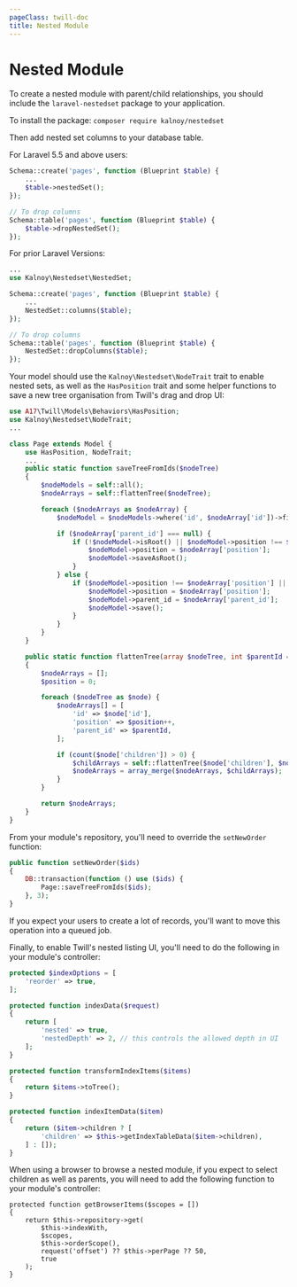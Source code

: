```yaml
---
pageClass: twill-doc
title: Nested Module
---
```


# Nested Module


To create a nested module with parent/child relationships, you should include the `laravel-nestedset` package to your application.

To install the package: `composer require kalnoy/nestedset`

Then add nested set columns to your database table.

For Laravel 5.5 and above users:

```php
Schema::create('pages', function (Blueprint $table) {
    ...
    $table->nestedSet();
});

// To drop columns
Schema::table('pages', function (Blueprint $table) {
    $table->dropNestedSet();
});
```

For prior Laravel Versions:

```php
...
use Kalnoy\Nestedset\NestedSet;

Schema::create('pages', function (Blueprint $table) {
    ...
    NestedSet::columns($table);
});

// To drop columns
Schema::table('pages', function (Blueprint $table) {
    NestedSet::dropColumns($table);
});
```

Your model should use the `Kalnoy\Nestedset\NodeTrait` trait to enable nested sets, as well as the `HasPosition` trait and some helper functions to save a new tree organisation from Twill's drag and drop UI:

```php
use A17\Twill\Models\Behaviors\HasPosition;
use Kalnoy\Nestedset\NodeTrait;
...

class Page extends Model {
    use HasPosition, NodeTrait;
    ...
    public static function saveTreeFromIds($nodeTree)
    {
        $nodeModels = self::all();
        $nodeArrays = self::flattenTree($nodeTree);

        foreach ($nodeArrays as $nodeArray) {
            $nodeModel = $nodeModels->where('id', $nodeArray['id'])->first();

            if ($nodeArray['parent_id'] === null) {
                if (!$nodeModel->isRoot() || $nodeModel->position !== $nodeArray['position']) {
                    $nodeModel->position = $nodeArray['position'];
                    $nodeModel->saveAsRoot();
                }
            } else {
                if ($nodeModel->position !== $nodeArray['position'] || $nodeModel->parent_id !== $nodeArray['parent_id']) {
                    $nodeModel->position = $nodeArray['position'];
                    $nodeModel->parent_id = $nodeArray['parent_id'];
                    $nodeModel->save();
                }
            }
        }
    }

    public static function flattenTree(array $nodeTree, int $parentId = null)
    {
        $nodeArrays = [];
        $position = 0;

        foreach ($nodeTree as $node) {
            $nodeArrays[] = [
                'id' => $node['id'],
                'position' => $position++,
                'parent_id' => $parentId,
            ];

            if (count($node['children']) > 0) {
                $childArrays = self::flattenTree($node['children'], $node['id']);
                $nodeArrays = array_merge($nodeArrays, $childArrays);
            }
        }

        return $nodeArrays;
    }
}
```

From your module's repository, you'll need to override the `setNewOrder` function:

```php
public function setNewOrder($ids)
{
    DB::transaction(function () use ($ids) {
        Page::saveTreeFromIds($ids);
    }, 3);
}
```

If you expect your users to create a lot of records, you'll want to move this operation into a queued job.

Finally, to enable Twill's nested listing UI, you'll need to do the following in your module's controller:

```php
protected $indexOptions = [
    'reorder' => true,
];

protected function indexData($request)
{
    return [
        'nested' => true,
        'nestedDepth' => 2, // this controls the allowed depth in UI
    ];
}

protected function transformIndexItems($items)
{
    return $items->toTree();
}

protected function indexItemData($item)
{
    return ($item->children ? [
        'children' => $this->getIndexTableData($item->children),
    ] : []);
}
```

When using a browser to browse a nested module, if you expect to select children as well as parents, you will need to add the following function to your module's controller:
```
protected function getBrowserItems($scopes = [])
{
    return $this->repository->get(
        $this->indexWith,
        $scopes,
        $this->orderScope(),
        request('offset') ?? $this->perPage ?? 50,
        true
    );
}
```



